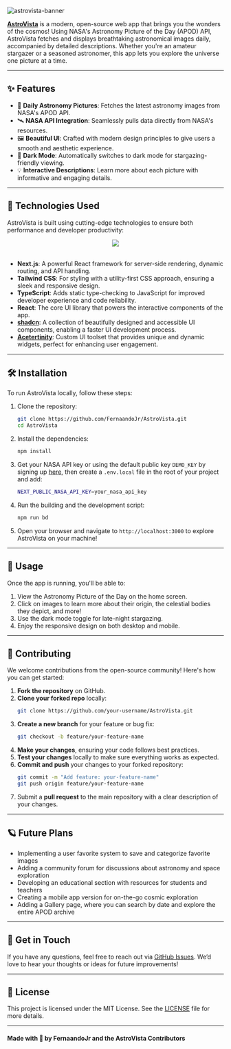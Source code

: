 ![astrovista-banner](https://github.com/user-attachments/assets/ad5f5d61-066a-45e4-a13d-bdbe17045da0)

[**AstroVista**](https://astrovista.vercel.app/about) is a modern, open-source web app that brings you the wonders of the cosmos! Using NASA's Astronomy Picture of the Day (APOD) API, AstroVista fetches and displays breathtaking astronomical images daily, accompanied by detailed descriptions. Whether you're an amateur stargazer or a seasoned astronomer, this app lets you explore the universe one picture at a time.

---


## ✨ Features

- 🌠 **Daily Astronomy Pictures**: Fetches the latest astronomy images from NASA's APOD API.
- 🛰 **NASA API Integration**: Seamlessly pulls data directly from NASA's resources.
- 🖼 **Beautiful UI**: Crafted with modern design principles to give users a smooth and aesthetic experience.
- 🎨 **Dark Mode**: Automatically switches to dark mode for stargazing-friendly viewing.
- 💡 **Interactive Descriptions**: Learn more about each picture with informative and engaging details.

---

## 🚀 Technologies Used

AstroVista is built using cutting-edge technologies to ensure both performance and developer productivity:
<div align="center">
  <img src="https://skillicons.dev/icons?i=nextjs,tailwind,typescript,react">
  <br/>
  <br/>
</div>

- **Next.js**: A powerful React framework for server-side rendering, dynamic routing, and API handling.
- **Tailwind CSS**: For styling with a utility-first CSS approach, ensuring a sleek and responsive design.
- **TypeScript**: Adds static type-checking to JavaScript for improved developer experience and code reliability.
- **React**: The core UI library that powers the interactive components of the app.
- **[shadcn](https://ui.shadcn.com)**: A collection of beautifully designed and accessible UI components, enabling a faster UI development process.
- **[Acetertinity](https://ui.aceternity.com/)**: Custom UI toolset that provides unique and dynamic widgets, perfect for enhancing user engagement.

---

## 🛠️ Installation

To run AstroVista locally, follow these steps:

1. Clone the repository:
   ```bash
   git clone https://github.com/FernaandoJr/AstroVista.git
   cd AstroVista
   ```

2. Install the dependencies:
   ```bash
   npm install
   ```

3. Get your NASA API key or using the default public key `DEMO_KEY` by signing up [here](https://api.nasa.gov/), then create a `.env.local` file in the root of your project and add:
   ```bash
   NEXT_PUBLIC_NASA_API_KEY=your_nasa_api_key
   ```

4. Run the building and the development script:
   ```bash
   npm run bd
   ```

5. Open your browser and navigate to `http://localhost:3000` to explore AstroVista on your machine!

---

## 📸 Usage

Once the app is running, you'll be able to:

1. View the Astronomy Picture of the Day on the home screen.
2. Click on images to learn more about their origin, the celestial bodies they depict, and more!
3. Use the dark mode toggle for late-night stargazing.
4. Enjoy the responsive design on both desktop and mobile.

---

## 🤝 Contributing

We welcome contributions from the open-source community! Here's how you can get started:

1. **Fork the repository** on GitHub.
2. **Clone your forked repo** locally:
   ```bash
   git clone https://github.com/your-username/AstroVista.git
   ```
3. **Create a new branch** for your feature or bug fix:
   ```bash
   git checkout -b feature/your-feature-name
   ```
4. **Make your changes**, ensuring your code follows best practices.
5. **Test your changes** locally to make sure everything works as expected.
6. **Commit and push** your changes to your forked repository:
   ```bash
   git commit -m "Add feature: your-feature-name"
   git push origin feature/your-feature-name
   ```
7. Submit a **pull request** to the main repository with a clear description of your changes.

---

## 🪐 Future Plans

- Implementing a user favorite system to save and categorize favorite images
- Adding a community forum for discussions about astronomy and space exploration
- Developing an educational section with resources for students and teachers
- Creating a mobile app version for on-the-go cosmic exploration
- Adding a Gallery page, where you can search by date and explore the entire APOD archive


---

## 💬 Get in Touch

If you have any questions, feel free to reach out via [GitHub Issues](https://github.com/FernaandoJr/AstroVista/issues). We’d love to hear your thoughts or ideas for future improvements!

---

## 📄 License

This project is licensed under the MIT License. See the [LICENSE](./LICENSE) file for more details.

---

#### Made with 💫 by FernaandoJr and the AstroVista Contributors

